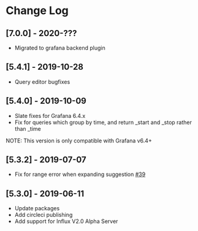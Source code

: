 # Change Log

## [7.0.0] - 2020-???

- Migrated to grafana backend plugin


## [5.4.1] - 2019-10-28

- Query editor bugfixes

## [5.4.0] - 2019-10-09

- Slate fixes for Grafana 6.4.x
- Fix for queries which group by time, and return _start and _stop rather than _time

NOTE: This version is only compatible with Grafana v6.4+

## [5.3.2] - 2019-07-07

- Fix for range error when expanding suggestion [#39](https://github.com/grafana/influxdb-flux-datasource/pull/39)

## [5.3.0] - 2019-06-11

- Update packages
- Add circleci publishing
- Add support for Influx V2.0 Alpha Server
